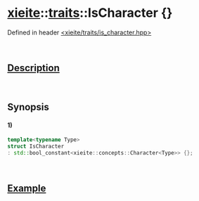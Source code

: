 # [xieite](../../xieite.md)\:\:[traits](../../traits.md)\:\:IsCharacter \{\}
Defined in header [<xieite/traits/is_character.hpp>](../../../include/xieite/traits/is_character.hpp)

&nbsp;

## [Description](../concepts/character.md#Description)

&nbsp;

## Synopsis
#### 1)
```cpp
template<typename Type>
struct IsCharacter
: std::bool_constant<xieite::concepts::Character<Type>> {};
```

&nbsp;

## [Example](../concepts/character.md#Example)
